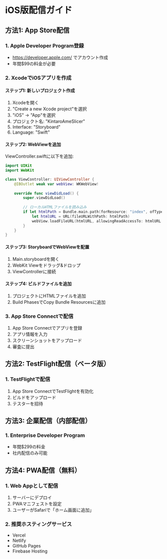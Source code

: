 # iOS版配信ガイド

## 方法1: App Store配信

### 1. Apple Developer Program登録
- https://developer.apple.com/ でアカウント作成
- 年間$99の料金が必要

### 2. XcodeでiOSアプリを作成

#### ステップ1: 新しいプロジェクト作成
1. Xcodeを開く
2. "Create a new Xcode project"を選択
3. "iOS" → "App"を選択
4. プロジェクト名: "KintaroAmeSlicer"
5. Interface: "Storyboard"
6. Language: "Swift"

#### ステップ2: WebViewを追加
ViewController.swiftに以下を追加:

```swift
import UIKit
import WebKit

class ViewController: UIViewController {
    @IBOutlet weak var webView: WKWebView!
    
    override func viewDidLoad() {
        super.viewDidLoad()
        
        // ローカルHTMLファイルを読み込み
        if let htmlPath = Bundle.main.path(forResource: "index", ofType: "html") {
            let htmlURL = URL(fileURLWithPath: htmlPath)
            webView.loadFileURL(htmlURL, allowingReadAccessTo: htmlURL.deletingLastPathComponent())
        }
    }
}
```

#### ステップ3: StoryboardでWebViewを配置
1. Main.storyboardを開く
2. WebKit Viewをドラッグ&ドロップ
3. ViewControllerに接続

#### ステップ4: ビルドファイルを追加
1. プロジェクトにHTMLファイルを追加
2. Build PhasesでCopy Bundle Resourcesに追加

### 3. App Store Connectで配信
1. App Store Connectでアプリを登録
2. アプリ情報を入力
3. スクリーンショットをアップロード
4. 審査に提出

## 方法2: TestFlight配信（ベータ版）

### 1. TestFlightで配信
1. App Store ConnectでTestFlightを有効化
2. ビルドをアップロード
3. テスターを招待

## 方法3: 企業配信（内部配信）

### 1. Enterprise Developer Program
- 年間$299の料金
- 社内配信のみ可能

## 方法4: PWA配信（無料）

### 1. Web Appとして配信
1. サーバーにデプロイ
2. PWAマニフェストを設定
3. ユーザーがSafariで「ホーム画面に追加」

### 2. 推奨ホスティングサービス
- Vercel
- Netlify
- GitHub Pages
- Firebase Hosting
